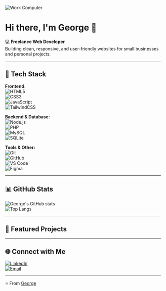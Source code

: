 ![Work Computer](https://tenor.com/PklS.gif)

# Hi there, I'm George 👋

💻 **Freelance Web Developer**  
Building clean, responsive, and user-friendly websites for small businesses and personal projects.  

---

## 🚀 Tech Stack

**Frontend:**  
![HTML5](https://img.shields.io/badge/HTML5-E34F26?style=flat&logo=html5&logoColor=white)  
![CSS3](https://img.shields.io/badge/CSS3-1572B6?style=flat&logo=css3&logoColor=white)  
![JavaScript](https://img.shields.io/badge/JavaScript-ES6+-F7DF1E?style=flat&logo=javascript&logoColor=black)  
![TailwindCSS](https://img.shields.io/badge/TailwindCSS-38B2AC?style=flat&logo=tailwind-css&logoColor=white)  

**Backend & Database:**  
![Node.js](https://img.shields.io/badge/Node.js-43853D?style=flat&logo=node.js&logoColor=white)  
![PHP](https://img.shields.io/badge/PHP-777BB4?style=flat&logo=php&logoColor=white)  
![MySQL](https://img.shields.io/badge/MySQL-005C84?style=flat&logo=mysql&logoColor=white)  
![SQLite](https://img.shields.io/badge/SQLite-003B57?style=flat&logo=sqlite&logoColor=white)  

**Tools & Other:**  
![Git](https://img.shields.io/badge/Git-F05032?style=flat&logo=git&logoColor=white)  
![GitHub](https://img.shields.io/badge/GitHub-181717?style=flat&logo=github&logoColor=white)  
![VS Code](https://img.shields.io/badge/VSCode-0078D4?style=flat&logo=visual-studio-code&logoColor=white)  
![Figma](https://img.shields.io/badge/Figma-F24E1E?style=flat&logo=figma&logoColor=white)  

---

## 📊 GitHub Stats

![George's GitHub stats](https://github-readme-stats.vercel.app/api?username=gca-dev-90&show_icons=true&theme=radical)  
![Top Langs](https://github-readme-stats.vercel.app/api/top-langs/?username=gca-dev-90&layout=compact&theme=radical)

---

## 🌟 Featured Projects

 

---

## 🌐 Connect with Me  

[![LinkedIn](https://img.shields.io/badge/LinkedIn-0A66C2?style=flat&logo=linkedin&logoColor=white)](https://www.linkedin.com/in/george-angheluta-42a6981a3)  
[![Email](https://img.shields.io/badge/Email-D14836?style=flat&logo=gmail&logoColor=white)](mailto:georgeangheluta1@gmail.com)  

---
⭐️ From [George](https://github.com/YourUsername)
